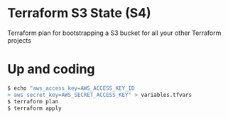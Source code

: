 # Terraform S3 State (S4)

Terraform plan for bootstrapping a S3 bucket for all your other Terraform projects

# Up and coding

```bash
$ echo "aws_access_key=AWS_ACCESS_KEY_ID
> aws_secret_key=AWS_SECRET_ACCESS_KEY" > variables.tfvars
$ terraform plan
$ terraform apply
```

